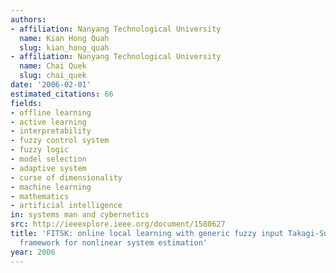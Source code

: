```yaml
---
authors:
- affiliation: Nanyang Technological University
  name: Kian Hong Quah
  slug: kian_hong_quah
- affiliation: Nanyang Technological University
  name: Chai Quek
  slug: chai_quek
date: '2006-02-01'
estimated_citations: 66
fields:
- offline learning
- active learning
- interpretability
- fuzzy control system
- fuzzy logic
- model selection
- adaptive system
- curse of dimensionality
- machine learning
- mathematics
- artificial intelligence
in: systems man and cybernetics
src: http://ieeexplore.ieee.org/document/1580627
title: 'FITSK: online local learning with generic fuzzy input Takagi-Sugeno-Kang fuzzy
  framework for nonlinear system estimation'
year: 2006
---
```

